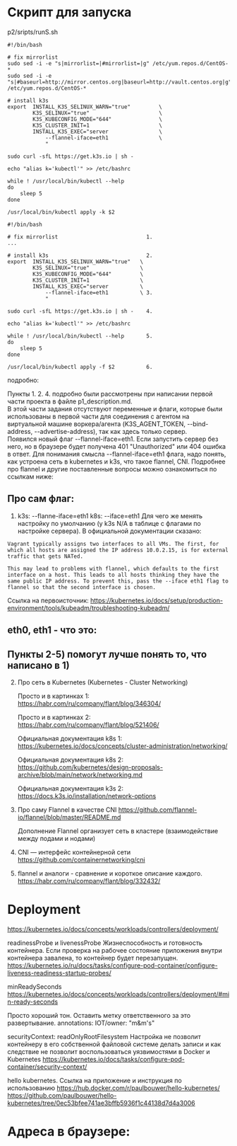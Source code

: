 # Скрипт для запуска

p2/sripts/runS.sh

```
#!/bin/bash

# fix mirrorlist
sudo sed -i -e "s|mirrorlist=|#mirrorlist=|g" /etc/yum.repos.d/CentOS-*
sudo sed -i -e "s|#baseurl=http://mirror.centos.org|baseurl=http://vault.centos.org|g" /etc/yum.repos.d/CentOS-*

# install k3s
export  INSTALL_K3S_SELINUX_WARN="true"         \
        K3S_SELINUX="true"                      \
        K3S_KUBECONFIG_MODE="644"               \
        K3S_CLUSTER_INIT=1                      \
        INSTALL_K3S_EXEC="server                \
            --flannel-iface=eth1                \
            "

sudo curl -sfL https://get.k3s.io | sh -

echo "alias k='kubectl'" >> /etc/bashrc

while ! /usr/local/bin/kubectl --help
do
    sleep 5
done

/usr/local/bin/kubectl apply -k $2
```


```
#!/bin/bash

# fix mirrorlist                            1.
...

# install k3s                               2.
export  INSTALL_K3S_SELINUX_WARN="true"   \
        K3S_SELINUX="true"                \
        K3S_KUBECONFIG_MODE="644"         \
        K3S_CLUSTER_INIT=1                \
        INSTALL_K3S_EXEC="server          \
            --flannel-iface=eth1          \ 3.
            "

sudo curl -sfL https://get.k3s.io | sh -    4.

echo "alias k='kubectl'" >> /etc/bashrc

while ! /usr/local/bin/kubectl --help       5.
do
    sleep 5
done

/usr/local/bin/kubectl apply -f $2          6.
```

подробно:

Пункты 1. 2. 4. подробно были рассмотрены при написании первой части проекта в файле p1_description.md.\
В этой части задания отсутствуют переменные и флаги, которые были использованы в первой части для соединения с агентом на виртуальной машине воркера/агента (K3S_AGENT_TOKEN,  --bind-address, --advertise-address), так как здесь только сервер.\
Появился новый флаг --flannel-iface=eth1.
Если запустить сервер без него, но в браузере будет получена 401 "Unauthorized" или 404 ошибка в ответ. Для понимания смысла --flannel-iface=eth1 флага, надо понять, как устроена сеть в kubernetes и k3s, что такое flannel, CNI. Подробнее про flannel и другие поставленные вопросы можно ознакомиться по ссылкам ниже:

## Про сам флаг:
1)  k3s: --flanne-iface=eth1
    k8s: --iface=eth1
    Для чего же менять настройку по умолчанию (у k3s N/A в таблице с флагами по настройке сервера). В официальной документации сказано:
```
Vagrant typically assigns two interfaces to all VMs. The first, for which all hosts are assigned the IP address 10.0.2.15, is for external traffic that gets NATed.

This may lead to problems with flannel, which defaults to the first interface on a host. This leads to all hosts thinking they have the same public IP address. To prevent this, pass the --iface eth1 flag to flannel so that the second interface is chosen.
```
Ссылка на первоисточник:
https://kubernetes.io/docs/setup/production-environment/tools/kubeadm/troubleshooting-kubeadm/

## eth0, eth1 - что это:
## Пункты 2-5) помогут лучше понять то, что написано в 1)

2)  Про сеть в Kubernetes (Kubernetes - Cluster Networking) 

    Просто и в картинках 1:                         \
https://habr.com/ru/company/flant/blog/346304/      

    Просто и в картинках 2:                         \
https://habr.com/ru/company/flant/blog/521406/      

    Официальная документация k8s 1:                     \
    https://kubernetes.io/docs/concepts/cluster-administration/networking/

    Официальная документация k8s 2:                     \
    https://github.com/kubernetes/design-proposals-archive/blob/main/network/networking.md

    Официальная документация k3s 2:                     \
    https://docs.k3s.io/installation/network-options

3)  Про саму Flannel в качестве CNI
    https://github.com/flannel-io/flannel/blob/master/README.md

    Дополнение Flannel организует сеть в кластере (взаимодействие между подами и нодами)

4)  CNI — интерфейс контейнерной сети
    https://github.com/containernetworking/cni

5)  flannel и аналоги - сравнение и короткое описание каждого.
    https://habr.com/ru/company/flant/blog/332432/


#  Deployment
https://kubernetes.io/docs/concepts/workloads/controllers/deployment/

readinessProbe и livenessProbe
Жизнеспособность и готовность контейнера.
Если проверка на рабочее состояние приложения внутри контейнера завалена, то контейнер будет перезапущен.
https://kubernetes.io/ru/docs/tasks/configure-pod-container/configure-liveness-readiness-startup-probes/

minReadySeconds
https://kubernetes.io/docs/concepts/workloads/controllers/deployment/#min-ready-seconds

Просто хороший тон. Оставить метку ответственного за это развертывание.
annotations:
    IOT/owner: "m&m's"

securityContext:
    readOnlyRootFilesystem
Настройка не позволит контейнеру в его собственной файловой системе делать записи и как следствие не позволит воспользоваться уязвимостями в Docker и Kubernetes
https://kubernetes.io/docs/tasks/configure-pod-container/security-context/

hello kubernetes. Ссылка на приложение и инструкция по использованию
https://hub.docker.com/r/paulbouwer/hello-kubernetes/
https://github.com/paulbouwer/hello-kubernetes/tree/0ec53bfee741ae3bffb5936f1c44138d7d4a3006

# Адреса в браузере:

